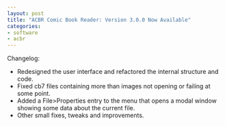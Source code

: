 ```yaml
---
layout: post
title: "ACBR Comic Book Reader: Version 3.0.0 Now Available"
categories:
- software
- acbr
---
```


<p>Changelog:</p>
<ul><li>Redesigned the user interface and refactored the internal structure and code.
</li><li>Fixed cb7 files containing more than images not opening or failing at some point.
</li><li>Added a File&gt;Properties entry to the menu that opens a modal window showing some data about the current file.
</li><li>Other small fixes, tweaks and improvements.
</li></ul>

